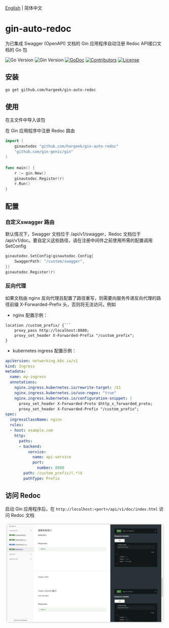 [English](./README.md) | 简体中文

# gin-auto-redoc

为已集成 Swagger (OpenAPI) 文档的 Gin 应用程序自动注册 Redoc API接口文档的 Go 包

![Go Version](https://img.shields.io/badge/Go-%3E%3D%201.22-%23007d9c)
![Gin Version](https://img.shields.io/badge/Gin-%3E%3D1.10-green)
[![GoDoc](https://godoc.org/github.com/hargeek/gin-auto-redoc?status.svg)](https://pkg.go.dev/github.com/hargeek/gin-auto-redoc)
[![Contributors](https://img.shields.io/github/contributors/hargeek/gin-auto-redoc)](https://github.com/hargeek/gin-auto-redoc/graphs/contributors)
[![License](https://img.shields.io/github/license/hargeek/gin-auto-redoc)](./LICENSE)

## 安装

```bash
go get github.com/hargeek/gin-auto-redoc
```

## 使用

在主文件中导入该包

在 Gin 应用程序中注册 Redoc 路由

```go
import (
    ginautodoc "github.com/hargeek/gin-auto-redoc"
    "github.com/gin-gonic/gin"
)

func main() {
    r := gin.New()
    ginautodoc.Register(r)
    r.Run()
}
```

## 配置

### 自定义swagger 路由

默认情况下，Swagger 文档位于 /api/v1/swagger，Redoc 文档位于 /api/v1/doc。要自定义这些路径，请在注册中间件之前使用所需的配置调用 SetConfig

```go
ginautodoc.SetConfig(ginautodoc.Config{
    SwaggerPath: "/custom/swagger",
})
ginautodoc.Register(r)
```

### 反向代理

如果文档由 nginx 反向代理且配置了路径重写，则需要向服务传递反向代理的路径前缀 X-Forwarded-Prefix 头，否则将无法访问，例如

- nginx 配置示例：

```nginx
location /custom_prefix/ {```
    proxy_pass http://localhost:8080;
    proxy_set_header X-Forwarded-Prefix "/custom_prefix";
}
```

- kubernetes ingress 配置示例：

```yaml
apiVersion: networking.k8s.io/v1
kind: Ingress
metadata:
  name: my-ingress
  annotations:
    nginx.ingress.kubernetes.io/rewrite-target: /$1
    nginx.ingress.kubernetes.io/use-regex: "true"
    nginx.ingress.kubernetes.io/configuration-snippet: |
      proxy_set_header X-Forwarded-Proto $http_x_forwarded_proto;
      proxy_set_header X-Forwarded-Prefix "/custom_prefix";
spec:
  ingressClassName: nginx
  rules:
  - host: example.com
    http:
      paths:
      - backend:
          service:
            name: api-service
            port:
              number: 8080
        path: /custom_prefix/(.*)$
        pathType: Prefix
```

## 访问 Redoc

启动 Gin 应用程序后，在 `http://localhost:<port>/api/v1/doc/index.html` 访问 Redoc 文档

![redoc-preview](./redoc-preview.png)
